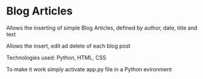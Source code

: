 # Blog Articles
Allows the inserting of simple Blog Articles, defined by author, date, title and text

Allows the insert, edit ad delete of each blog post

Technologies used:
Python, HTML, CSS


To make it work simply activate app.py file in a Python evironment
